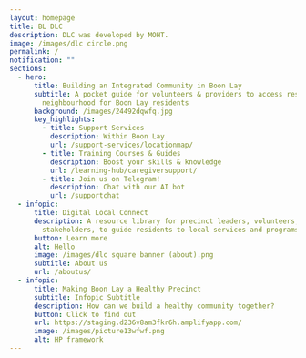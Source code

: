 ```yaml
---
layout: homepage
title: BL DLC
description: DLC was developed by MOHT.
image: /images/dlc circle.png
permalink: /
notification: ""
sections:
  - hero:
      title: Building an Integrated Community in Boon Lay
      subtitle: A pocket guide for volunteers & providers to access resources in your
        neighbourhood for Boon Lay residents
      background: /images/24492dqwfq.jpg
      key_highlights:
        - title: Support Services
          description: Within Boon Lay
          url: /support-services/locationmap/
        - title: Training Courses & Guides
          description: Boost your skills & knowledge
          url: /learning-hub/caregiversupport/
        - title: Join us on Telegram!
          description: Chat with our AI bot
          url: /supportchat
  - infopic:
      title: Digital Local Connect
      description: A resource library for precinct leaders, volunteers, and
        stakeholders, to guide residents to local services and programs.
      button: Learn more
      alt: Hello
      image: /images/dlc square banner (about).png
      subtitle: About us
      url: /aboutus/
  - infopic:
      title: Making Boon Lay a Healthy Precinct
      subtitle: Infopic Subtitle
      description: How can we build a healthy community together?
      button: Click to find out
      url: https://staging.d236v8am3fkr6h.amplifyapp.com/
      image: /images/picture13wfwf.png
      alt: HP framework
---
```

